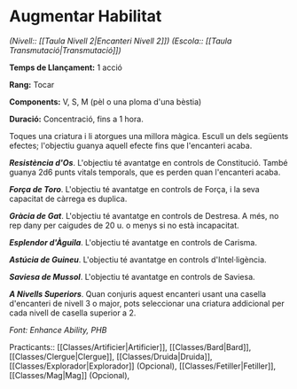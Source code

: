 # Augmentar Habilitat

*(Nivell:: [[Taula Nivell 2|Encanteri Nivell 2]]) (Escola:: [[Taula Transmutació|Transmutació]])*

**Temps de Llançament:** 1 acció

**Rang:** Tocar

**Components:** V, S, M (pèl o una ploma d'una bèstia)

**Duració:** Concentració, fins a 1 hora.

Toques una criatura i li atorgues una millora màgica. Escull un dels següents efectes; l'objectiu guanya aquell efecte fins que l'encanteri acaba.

***Resistència d'Os***. L'objectiu té avantatge en controls de Constitució. També guanya 2d6 punts vitals temporals, que es perden quan l'encanteri acaba.

***Força de Toro***. L'objectiu té avantatge en controls de Força, i la seva capacitat de càrrega es duplica.

***Gràcia de Gat***. L'objectiu té avantatge en controls de Destresa. A més, no rep dany per caigudes de 20 u. o menys si no està incapacitat.

***Esplendor d'Àguila***. L'objectiu té avantatge en controls de Carisma.

***Astúcia de Guineu***. L'objectiu té avantatge en controls d'Intel·ligència.

***Saviesa de Mussol***. L'objectiu té avantatge en controls de Saviesa.

***A Nivells Superiors***. Quan conjuris aquest encanteri usant una casella d'encanteri de nivell 3 o major, pots seleccionar una criatura addicional per cada nivell de casella superior a 2.


*Font: Enhance Ability, PHB*



Practicants:: [[Classes/Artificier|Artificier]], [[Classes/Bard|Bard]], [[Classes/Clergue|Clergue]], [[Classes/Druida|Druida]], [[Classes/Explorador|Explorador]] (Opcional), [[Classes/Fetiller|Fetiller]], [[Classes/Mag|Mag]] (Opcional),